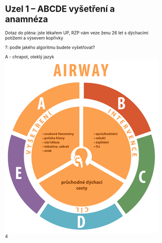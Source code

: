 <div class="w3-row">
<div class="w3-half w3-large">

# Uzel 1 – ABCDE vyšetření a anamnéza

Dotaz do pléna: jste lékařem UP, RZP vám veze ženu 26 let s dýchacími potížemi a výsevem kopřivky

?: podle jakého algoritmu budete vyšetřovat? 

<div class="w3-orange w3-xlarge w3-padding w3-margin">
A - chrapot, oteklý jazyk</div>

</div>
<div class="w3-half">

<img src="slide_4_schema_abcdeV2_Airway.jpg" alt="slide_4_schema_abcdeV2_Airway" usemap="#mymap">
<map id="map_ID" name="mymap">
  <area shape="rect" coords="34,44,270,350" alt="Computer" title="C"href="computer.htm">
  <area shape="rect" coords="290,172,333,250" alt="Phone" title="P" href="phone.htm">
  <area shape="circle" coords="337,300,44" alt="Coffee" title="Cof" href="coffee.htm">
</map>
</div>
</div>

<div class="w3-center">4</div>